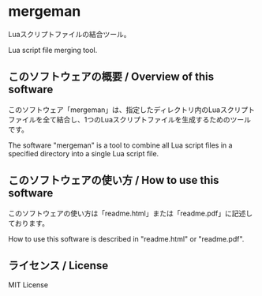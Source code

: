 # mergeman

Luaスクリプトファイルの結合ツール。
 
Lua script file merging tool.

## このソフトウェアの概要 / Overview of this software

このソフトウェア「mergeman」は、指定したディレクトリ内のLuaスクリプトファイルを全て結合し、1つのLuaスクリプトファイルを生成するためのツールです。

The software "mergeman" is a tool to combine all Lua script files in a specified directory into a single Lua script file.

## このソフトウェアの使い方 / How to use this software

このソフトウェアの使い方は「readme.html」または「readme.pdf」に記述しております。

How to use this software is described in "readme.html" or "readme.pdf".

## ライセンス / License

MIT License